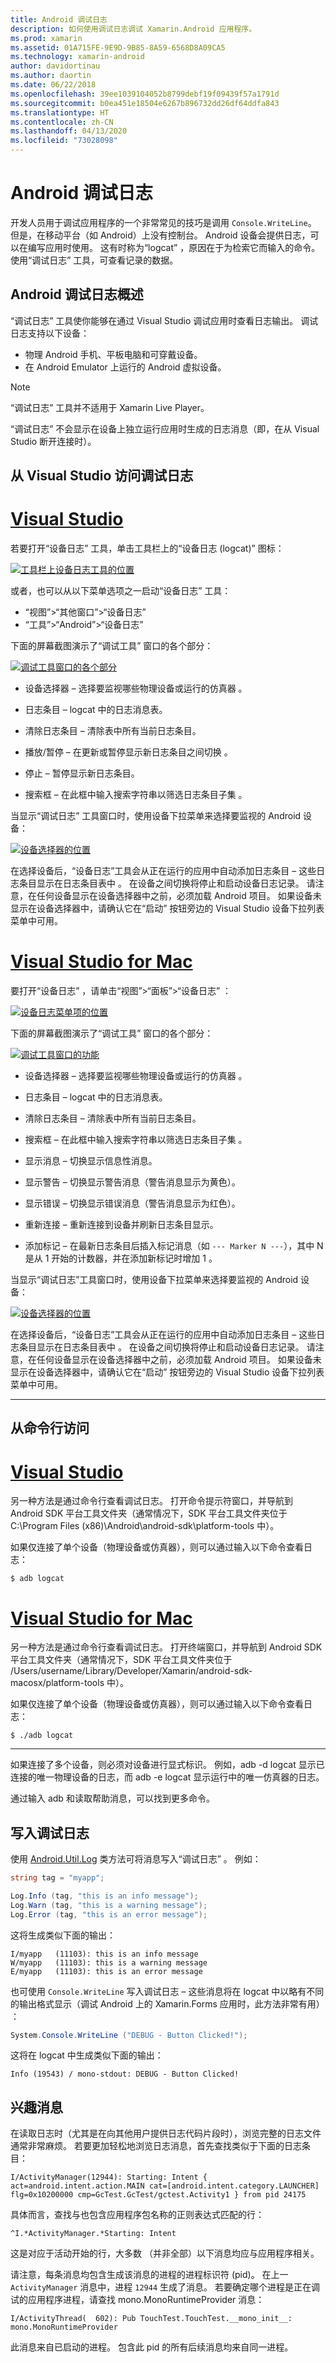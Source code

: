 ```yaml
---
title: Android 调试日志
description: 如何使用调试日志调试 Xamarin.Android 应用程序。
ms.prod: xamarin
ms.assetid: 01A715FE-9E9D-9B85-8A59-6568D8A09CA5
ms.technology: xamarin-android
author: davidortinau
ms.author: daortin
ms.date: 06/22/2018
ms.openlocfilehash: 39ee1039104052b8799debf19f09439f57a1791d
ms.sourcegitcommit: b0ea451e18504e6267b896732dd26df64ddfa843
ms.translationtype: HT
ms.contentlocale: zh-CN
ms.lasthandoff: 04/13/2020
ms.locfileid: "73028098"
---
```

# <a name="android-debug-log"></a>Android 调试日志

开发人员用于调试应用程序的一个非常常见的技巧是调用 `Console.WriteLine`。 但是，在移动平台（如 Android）上没有控制台。 Android 设备会提供日志，可以在编写应用时使用。 这有时称为“logcat”  ，原因在于为检索它而输入的命令。 使用“调试日志”  工具，可查看记录的数据。

## <a name="android-debug-log-overview"></a>Android 调试日志概述

“调试日志”  工具使你能够在通过 Visual Studio 调试应用时查看日志输出。 调试日志支持以下设备：

- 物理 Android 手机、平板电脑和可穿戴设备。
- 在 Android Emulator 上运行的 Android 虚拟设备。 

> [!NOTE]
> “调试日志”  工具并不适用于 Xamarin Live Player。

“调试日志”  不会显示在设备上独立运行应用时生成的日志消息（即，在从 Visual Studio 断开连接时）。

## <a name="accessing-the-debug-log-from-visual-studio"></a>从 Visual Studio 访问调试日志

# <a name="visual-studio"></a>[Visual Studio](#tab/windows)

若要打开“设备日志”  工具，单击工具栏上的“设备日志 (logcat)”  图标：

[![工具栏上设备日志工具的位置](android-debug-log-images/vswin-01-logcat-sml.png)](android-debug-log-images/vswin-01-logcat.png#lightbox)

或者，也可以从以下菜单选项之一启动“设备日志”  工具：

- “视图”>“其他窗口”>“设备日志” 
- “工具”>“Android”>“设备日志” 

下面的屏幕截图演示了“调试工具”  窗口的各个部分：

[![调试工具窗口的各个部分](android-debug-log-images/vswin-03-features-sml.png)](android-debug-log-images/vswin-03-features.png#lightbox)

- 设备选择器 &ndash; 选择要监视哪些物理设备或运行的仿真器  。

- 日志条目  &ndash; logcat 中的日志消息表。

- 清除日志条目  &ndash; 清除表中所有当前日志条目。

- 播放/暂停 &ndash; 在更新或暂停显示新日志条目之间切换  。

- 停止  &ndash; 暂停显示新日志条目。

- 搜索框 &ndash; 在此框中输入搜索字符串以筛选日志条目子集  。

当显示“调试日志”  工具窗口时，使用设备下拉菜单来选择要监视的 Android 设备：

[![设备选择器的位置](android-debug-log-images/vswin-02-devices-combo-sml.png)](android-debug-log-images/vswin-02-devices-combo.png#lightbox)

在选择设备后，“设备日志”工具会从正在运行的应用中自动添加日志条目 &ndash; 这些日志条目显示在日志条目表中  。 在设备之间切换将停止和启动设备日志记录。 请注意，在任何设备显示在设备选择器中之前，必须加载 Android 项目。 如果设备未显示在设备选择器中，请确认它在“启动”  按钮旁边的 Visual Studio 设备下拉列表菜单中可用。

# <a name="visual-studio-for-mac"></a>[Visual Studio for Mac](#tab/macos)

要打开“设备日志”  ，请单击“视图”>“面板”>“设备日志”  ：

[![设备日志菜单项的位置](android-debug-log-images/vsmac-01-logcat-sml.png)](android-debug-log-images/vsmac-01-logcat.png#lightbox)

下面的屏幕截图演示了“调试工具”  窗口的各个部分：

[![调试工具窗口的功能](android-debug-log-images/vsmac-03-features-sml.png)](android-debug-log-images/vsmac-03-features.png#lightbox)

- 设备选择器 &ndash; 选择要监视哪些物理设备或运行的仿真器  。

- 日志条目  &ndash; logcat 中的日志消息表。

- 清除日志条目  &ndash; 清除表中所有当前日志条目。

- 搜索框 &ndash; 在此框中输入搜索字符串以筛选日志条目子集  。

- 显示消息  &ndash; 切换显示信息性消息。

- 显示警告  &ndash; 切换显示警告消息（警告消息显示为黄色）。

- 显示错误  &ndash; 切换显示错误消息（警告消息显示为红色）。

- 重新连接  &ndash; 重新连接到设备并刷新日志条目显示。

- 添加标记 &ndash; 在最新日志条目后插入标记消息（如 `--- Marker N ---`），其中 N 是从 1 开始的计数器，并在添加新标记时增加 1   。

当显示“调试日志”工具窗口时，使用设备下拉菜单来选择要监视的 Android 设备：

[![设备选择器的位置](android-debug-log-images/vsmac-02-devices-combo-sml.png)](android-debug-log-images/vsmac-02-devices-combo.png#lightbox)

在选择设备后，“设备日志”工具会从正在运行的应用中自动添加日志条目 &ndash; 这些日志条目显示在日志条目表中  。 在设备之间切换将停止和启动设备日志记录。 请注意，在任何设备显示在设备选择器中之前，必须加载 Android 项目。 如果设备未显示在设备选择器中，请确认它在“启动”  按钮旁边的 Visual Studio 设备下拉列表菜单中可用。

-----

## <a name="accessing-from-the-command-line"></a>从命令行访问

# <a name="visual-studio"></a>[Visual Studio](#tab/windows)

另一种方法是通过命令行查看调试日志。 打开命令提示符窗口，并导航到 Android SDK 平台工具文件夹（通常情况下，SDK 平台工具文件夹位于 C:\\Program Files (x86)\\Android\\android-sdk\\platform-tools  中）。

如果仅连接了单个设备（物理设备或仿真器），则可以通过输入以下命令查看日志：

```shell
$ adb logcat
```

# <a name="visual-studio-for-mac"></a>[Visual Studio for Mac](#tab/macos)

另一种方法是通过命令行查看调试日志。 打开终端窗口，并导航到 Android SDK 平台工具文件夹（通常情况下，SDK 平台工具文件夹位于 /Users/username/Library/Developer/Xamarin/android-sdk-macosx/platform-tools  中）。

如果仅连接了单个设备（物理设备或仿真器），则可以通过输入以下命令查看日志：

```shell
$ ./adb logcat
```

-----

如果连接了多个设备，则必须对设备进行显式标识。 例如，adb -d logcat  显示已连接的唯一物理设备的日志，而 adb -e logcat  显示运行中的唯一仿真器的日志。

通过输入 adb  和读取帮助消息，可以找到更多命令。

## <a name="writing-to-the-debug-log"></a>写入调试日志

使用 [Android.Util.Log](xref:Android.Util.Log) 类方法可将消息写入“调试日志”  。
例如： 

```csharp
string tag = "myapp";

Log.Info (tag, "this is an info message");
Log.Warn (tag, "this is a warning message");
Log.Error (tag, "this is an error message");
```

这将生成类似下面的输出：

```shell
I/myapp   (11103): this is an info message
W/myapp   (11103): this is a warning message
E/myapp   (11103): this is an error message
```

也可使用 `Console.WriteLine` 写入调试日志 &ndash; 这些消息将在 logcat 中以略有不同的输出格式显示（调试 Android 上的 Xamarin.Forms 应用时，此方法非常有用）  ：

```csharp
System.Console.WriteLine ("DEBUG - Button Clicked!");
```

这将在 logcat 中生成类似下面的输出：

```
Info (19543) / mono-stdout: DEBUG - Button Clicked!
```

## <a name="interesting-messages"></a>兴趣消息

在读取日志时（尤其是在向其他用户提供日志代码片段时），浏览完整的日志文件通常非常麻烦。
若要更加轻松地浏览日志消息，首先查找类似于下面的日志条目：

```shell
I/ActivityManager(12944): Starting: Intent { act=android.intent.action.MAIN cat=[android.intent.category.LAUNCHER] flg=0x10200000 cmp=GcTest.GcTest/gctest.Activity1 } from pid 24175
```

具体而言，查找与也包含应用程序包名称的正则表达式匹配的行：

```shell
^I.*ActivityManager.*Starting: Intent
```

这是对应于活动开始的行，大多数  （并非全部）以下消息均应与应用程序相关。

请注意，每条消息均包含生成该消息的进程的进程标识符 (pid)。 在上一 `ActivityManager` 消息中，进程 `12944` 生成了消息。 若要确定哪个进程是正在调试的应用程序进程，请查找 mono.MonoRuntimeProvider  消息： 

```shell
I/ActivityThread(  602): Pub TouchTest.TouchTest.__mono_init__: mono.MonoRuntimeProvider
```

此消息来自已启动的进程。 包含此 pid 的所有后续消息均来自同一进程。
